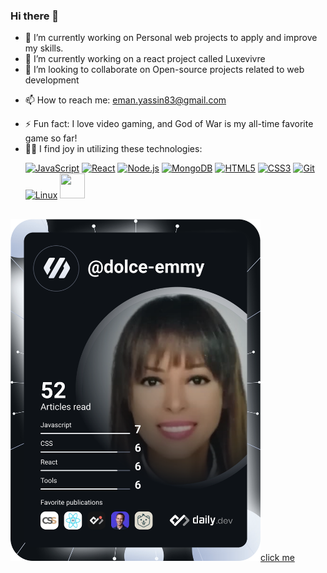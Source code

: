 ### Hi there 👋


<!-- **dolce-emmy/dolce-emmy** is a ✨ _special_ ✨ repository because its `README.md` (this file) appears on your GitHub profile.

Here are some ideas to get you started: -->

- 🔭 I’m currently working on Personal web projects to apply and improve my skills.
- 🌱 I’m currently working on a react project called Luxevivre
- 👯 I’m looking to collaborate on Open-source projects related to web development
<!-- - 🤔 I’m looking for help with ... -->
<!-- - 💬 Ask me about HTML, CSS, Tailwind CSS, SCSS, JavaScript, React.js, Express.js, Node.js, and MongoDB. -->
- 📫 How to reach me: eman.yassin83@gmail.com
<!-- - 😄 Pronouns: ... -->
- ⚡ Fun fact: I love video gaming, and God of War is my all-time favorite game so far!
- 👨‍💻 I find joy in utilizing these technologies: <p display="inline">
  <a href="https://developer.mozilla.org/en-US/docs/Web/JavaScript"><img src="https://upload.wikimedia.org/wikipedia/commons/9/99/Unofficial_JavaScript_logo_2.svg" alt="JavaScript" width="40" height="40"></a>
  <a href="https://reactjs.org/"><img src="https://upload.wikimedia.org/wikipedia/commons/a/a7/React-icon.svg" alt="React" width="40" height="40"></a>
  <a href="https://nodejs.org/"><img src="https://upload.wikimedia.org/wikipedia/commons/d/d9/Node.js_logo.svg" alt="Node.js" width="40" height="40"></a>
  <a href="https://www.mongodb.com/"><img src="https://w7.pngwing.com/pngs/429/921/png-transparent-mongodb-plain-wordmark-logo-icon.png" alt="MongoDB" width="40" height="40"></a>
  <a href="https://developer.mozilla.org/en-US/docs/Web/Guide/HTML/HTML5"><img src="https://upload.wikimedia.org/wikipedia/commons/6/61/HTML5_logo_and_wordmark.svg" alt="HTML5" width="40" height="40"></a>
  <a href="https://developer.mozilla.org/en-US/docs/Web/CSS"><img src="https://upload.wikimedia.org/wikipedia/commons/d/d5/CSS3_logo_and_wordmark.svg" alt="CSS3" width="40" height="40"></a>
  <a href="https://git-scm.com/"><img src="https://git-scm.com/images/logos/downloads/Git-Icon-1788C.png" alt="Git" width="40" height="40"></a>
  <a href="https://www.linux.org/"><img src="https://upload.wikimedia.org/wikipedia/commons/thumb/4/41/Made_with_Linux_orange.svg/640px-Made_with_Linux_orange.svg.png" alt="Linux" width="40" height="40"></a>
  <a href="https://tailwindcss.com/"><img src="https://upload.wikimedia.org/wikipedia/commons/thumb/d/d5/Tailwind_CSS_Logo.svg/640px-Tailwind_CSS_Logo.svg.png" width="40" height="40"></a>

</p>

##
<a href="https://app.daily.dev/dolce-emmy"><img src="https://github.com/dolce-emmy/dolce-emmy/blob/main/devcard.svg" width="400" alt= "Eman Yassin Mohamed Hassan's Dev Card"/>click me</a>

